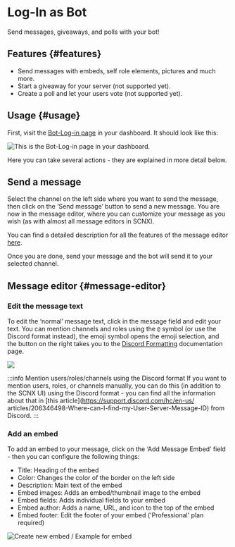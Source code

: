 # Log-In as Bot

Send messages, giveaways, and polls with your bot!

## Features {#features}

- Send messages with embeds, self role elements, pictures and much more.
- Start a giveaway for your server (not supported yet).
- Create a poll and let your users vote (not supported yet).

## Usage {#usage}

First, visit the [Bot-Log-in page](https://scnx.app/glink?page=bot/login) in your dashboard.
It should look like this:

![This is the Bot-Log-in page in your dashboard.](@site/docs/assets/custom-bot/additional-features/login-as-bot-001.png)

Here you can take several actions - they are explained in more detail below.

## Send a message

Select the channel on the left side where you want to send the message, then click on the ‘Send message’ button to send a new message.
You are now in the message editor, where you can customize your message as you wish (as with almost all message editors in SCNX).

You can find a detailed description for all the features of the message editor [here](#message-editor).

Once you are done, send your message and the bot will send it to your selected channel.

## Message editor {#message-editor}

### Edit the message text

To edit the ‘normal’ message text, click in the message field and edit your text.
You can mention channels and roles using the ``@`` symbol (or use the Discord format instead), the emoji symbol opens the emoji selection, and the button on the right takes you to the [Discord Formatting](https://docs.scnx.xyz/docs/discord-formatting/) documentation page.

![](@site/docs/assets/custom-bot/additional-features/login-as-bot-002.png)

:::info Mention users/roles/channels using the Discord format
If you want to mention users, roles, or channels manually, you can do this (in addition to the SCNX UI) using the Discord format - you can find all the information about that in [this article](https://support.discord.com/hc/en-us/ articles/206346498-Where-can-I-find-my-User-Server-Message-ID) from Discord.
:::

### Add an embed

To add an embed to your message, click on the ‘Add Message Embed’ field - then you can configure the following things:

- Title: Heading of the embed
- Color: Changes the color of the border on the left side
- Description: Main text of the embed
- Embed images: Adds an embed/thumbnail image to the embed
- Embed fields: Adds individual fields to your embed
- Embed author: Adds a name, URL, and icon to the top of the embed
- Embed footer: Edit the footer of your embed ('Professional' plan required)

![Create new embed / Example for embed](@site/docs/assets/custom-bot/additional-features/login-as-bot-003.png)
